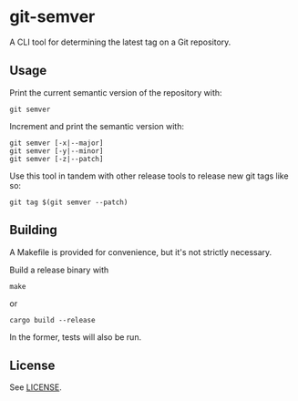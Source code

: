 # git-semver

A CLI tool for determining the latest tag on a Git repository.

## Usage

Print the current semantic version of the repository with:

    git semver

Increment and print the semantic version with:

    git semver [-x|--major]
    git semver [-y|--minor]
    git semver [-z|--patch]

Use this tool in tandem with other release tools to release new
git tags like so:

    git tag $(git semver --patch)

## Building

A Makefile is provided for convenience, but it's not strictly necessary.

Build a release binary with

    make

or

    cargo build --release


In the former, tests will also be run.

## License

See [LICENSE](./LICENSE).
